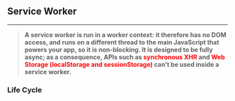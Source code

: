 ## Service Worker

---

> **A service worker is run in a worker context: it therefore has no DOM access, and runs on a different thread to the main JavaScript that powers your app, so it is non-blocking. It is designed to be fully async; as a consequence, APIs such as <span style="color:red">synchronous XHR</span> and <span style="color:red">Web Storage (localStorage and sessionStorage)</span> can't be used inside a service worker.**

### Life Cycle
